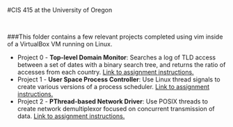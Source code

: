 #CIS 415 at the University of Oregon

<br>

###This folder contains a few relevant projects completed using vim inside of a VirtualBox VM running on Linux.

<ul>
<li> Project 0 - <b>Top-level Domain Monitor</b>: Searches a log of TLD access between a set of dates with a binary search tree, and returns the ratio of accesses from each country. <a href="https://www.cs.uoregon.edu/Classes/16S/cis415/Projects/project-0.pdf">Link to assignment instructions.</a></li>
<li> Project 1 - <b>User Space Process Controller</b>: Use Linux thread signals to create various versions of a process scheduler. <a href="https://www.cs.uoregon.edu/Classes/16S/cis415/Projects/project1.pdf">Link to assignment instructions.</a></li>
<li> Project 2 - <b>PThread-based Network Driver</b>: Use POSIX threads to create network demultiplexor focused on concurrent transmission of data. <a href="https://www.cs.uoregon.edu/Classes/16S/cis415/Projects/project2.pdf">Link to assignment instructions.</a></li>
</ul>
